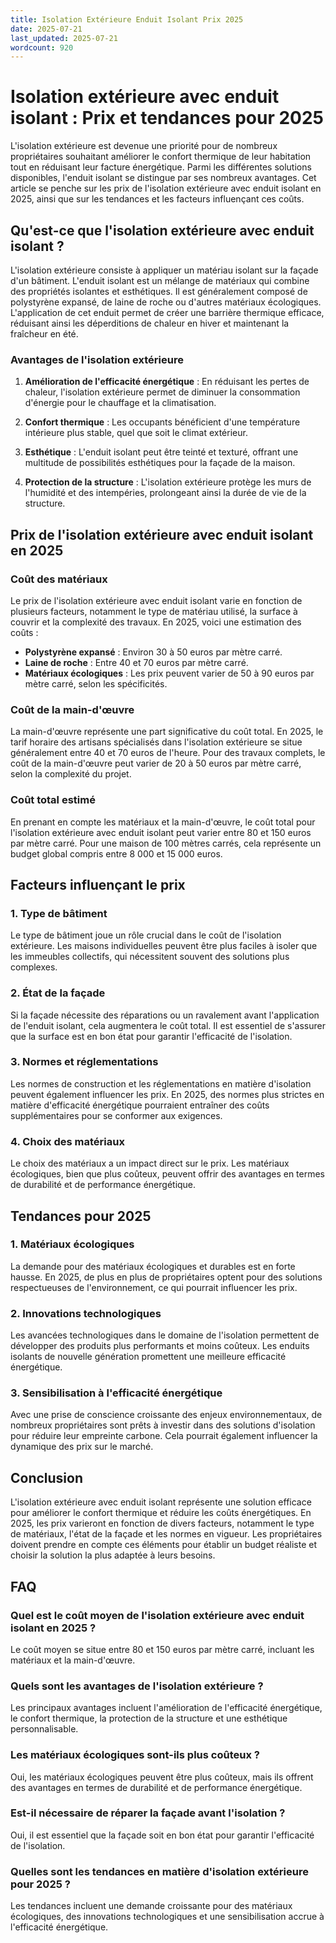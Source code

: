 ```yaml
---
title: Isolation Extérieure Enduit Isolant Prix 2025
date: 2025-07-21
last_updated: 2025-07-21
wordcount: 920
---
```


# Isolation extérieure avec enduit isolant : Prix et tendances pour 2025

L'isolation extérieure est devenue une priorité pour de nombreux propriétaires souhaitant améliorer le confort thermique de leur habitation tout en réduisant leur facture énergétique. Parmi les différentes solutions disponibles, l'enduit isolant se distingue par ses nombreux avantages. Cet article se penche sur les prix de l'isolation extérieure avec enduit isolant en 2025, ainsi que sur les tendances et les facteurs influençant ces coûts.

## Qu'est-ce que l'isolation extérieure avec enduit isolant ?

L'isolation extérieure consiste à appliquer un matériau isolant sur la façade d'un bâtiment. L'enduit isolant est un mélange de matériaux qui combine des propriétés isolantes et esthétiques. Il est généralement composé de polystyrène expansé, de laine de roche ou d'autres matériaux écologiques. L'application de cet enduit permet de créer une barrière thermique efficace, réduisant ainsi les déperditions de chaleur en hiver et maintenant la fraîcheur en été.

### Avantages de l'isolation extérieure

1. **Amélioration de l'efficacité énergétique** : En réduisant les pertes de chaleur, l'isolation extérieure permet de diminuer la consommation d'énergie pour le chauffage et la climatisation.
   
2. **Confort thermique** : Les occupants bénéficient d'une température intérieure plus stable, quel que soit le climat extérieur.

3. **Esthétique** : L'enduit isolant peut être teinté et texturé, offrant une multitude de possibilités esthétiques pour la façade de la maison.

4. **Protection de la structure** : L'isolation extérieure protège les murs de l'humidité et des intempéries, prolongeant ainsi la durée de vie de la structure.

## Prix de l'isolation extérieure avec enduit isolant en 2025

### Coût des matériaux

Le prix de l'isolation extérieure avec enduit isolant varie en fonction de plusieurs facteurs, notamment le type de matériau utilisé, la surface à couvrir et la complexité des travaux. En 2025, voici une estimation des coûts :

- **Polystyrène expansé** : Environ 30 à 50 euros par mètre carré.
- **Laine de roche** : Entre 40 et 70 euros par mètre carré.
- **Matériaux écologiques** : Les prix peuvent varier de 50 à 90 euros par mètre carré, selon les spécificités.

### Coût de la main-d'œuvre

La main-d'œuvre représente une part significative du coût total. En 2025, le tarif horaire des artisans spécialisés dans l'isolation extérieure se situe généralement entre 40 et 70 euros de l'heure. Pour des travaux complets, le coût de la main-d'œuvre peut varier de 20 à 50 euros par mètre carré, selon la complexité du projet.

### Coût total estimé

En prenant en compte les matériaux et la main-d'œuvre, le coût total pour l'isolation extérieure avec enduit isolant peut varier entre 80 et 150 euros par mètre carré. Pour une maison de 100 mètres carrés, cela représente un budget global compris entre 8 000 et 15 000 euros.

## Facteurs influençant le prix

### 1. Type de bâtiment

Le type de bâtiment joue un rôle crucial dans le coût de l'isolation extérieure. Les maisons individuelles peuvent être plus faciles à isoler que les immeubles collectifs, qui nécessitent souvent des solutions plus complexes.

### 2. État de la façade

Si la façade nécessite des réparations ou un ravalement avant l'application de l'enduit isolant, cela augmentera le coût total. Il est essentiel de s'assurer que la surface est en bon état pour garantir l'efficacité de l'isolation.

### 3. Normes et réglementations

Les normes de construction et les réglementations en matière d'isolation peuvent également influencer les prix. En 2025, des normes plus strictes en matière d'efficacité énergétique pourraient entraîner des coûts supplémentaires pour se conformer aux exigences.

### 4. Choix des matériaux

Le choix des matériaux a un impact direct sur le prix. Les matériaux écologiques, bien que plus coûteux, peuvent offrir des avantages en termes de durabilité et de performance énergétique.

## Tendances pour 2025

### 1. Matériaux écologiques

La demande pour des matériaux écologiques et durables est en forte hausse. En 2025, de plus en plus de propriétaires optent pour des solutions respectueuses de l'environnement, ce qui pourrait influencer les prix.

### 2. Innovations technologiques

Les avancées technologiques dans le domaine de l'isolation permettent de développer des produits plus performants et moins coûteux. Les enduits isolants de nouvelle génération promettent une meilleure efficacité énergétique.

### 3. Sensibilisation à l'efficacité énergétique

Avec une prise de conscience croissante des enjeux environnementaux, de nombreux propriétaires sont prêts à investir dans des solutions d'isolation pour réduire leur empreinte carbone. Cela pourrait également influencer la dynamique des prix sur le marché.

## Conclusion

L'isolation extérieure avec enduit isolant représente une solution efficace pour améliorer le confort thermique et réduire les coûts énergétiques. En 2025, les prix varieront en fonction de divers facteurs, notamment le type de matériaux, l'état de la façade et les normes en vigueur. Les propriétaires doivent prendre en compte ces éléments pour établir un budget réaliste et choisir la solution la plus adaptée à leurs besoins.

## FAQ

### Quel est le coût moyen de l'isolation extérieure avec enduit isolant en 2025 ?

Le coût moyen se situe entre 80 et 150 euros par mètre carré, incluant les matériaux et la main-d'œuvre.

### Quels sont les avantages de l'isolation extérieure ?

Les principaux avantages incluent l'amélioration de l'efficacité énergétique, le confort thermique, la protection de la structure et une esthétique personnalisable.

### Les matériaux écologiques sont-ils plus coûteux ?

Oui, les matériaux écologiques peuvent être plus coûteux, mais ils offrent des avantages en termes de durabilité et de performance énergétique.

### Est-il nécessaire de réparer la façade avant l'isolation ?

Oui, il est essentiel que la façade soit en bon état pour garantir l'efficacité de l'isolation.

### Quelles sont les tendances en matière d'isolation extérieure pour 2025 ?

Les tendances incluent une demande croissante pour des matériaux écologiques, des innovations technologiques et une sensibilisation accrue à l'efficacité énergétique.
